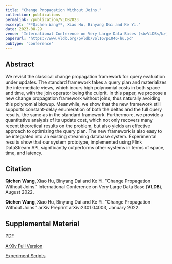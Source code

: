 ```yaml
---
title: "Change Propagation Without Joins."
collection: publications
permalink: /publication/VLDB2023
excerpt: '**Qichen Wang**, Xiao Hu, Binyang Dai and Ke Yi.'
date: 2023-08-29
venue: 'International Conference on Very Large Data Bases (<b>VLDB</b>)'
paperurl: 'https://www.vldb.org/pvldb/vol16/p1046-hu.pd'
pubtype: 'conference'
---
```


## Abstract

We revisit the classical change propagation framework for query evaluation under updates. The standard framework takes a query plan and materializes the intermediate views, which incurs high polynomial costs in both space and time, with the join operator being the culprit. In this paper, we propose a new change propagation framework without joins, thus naturally avoiding this polynomial blowup. Meanwhile, we show that the new framework still supports constant-delay enumeration of both the deltas and the full query results, the same as in the standard framework. Furthermore, we provide a quantitative analysis of its update cost, which not only recovers many recent theoretical results on the problem, but also yields an effective approach to optimizing the query plan. The new framework is also easy to be integrated into an existing streaming database system. Experimental results show that our system prototype, implemented using Flink DataStream API, significantly outperforms other systems in terms of space, time, and latency.

## Citation

**Qichen Wang**, Xiao Hu, Binyang Dai and Ke Yi. "Change Propagation Without Joins." International Conference on Very Large Data Base (**VLDB**), August 2022. 

**Qichen Wang**, Xiao Hu, Binyang Dai and Ke Yi. "Change Propagation Without Joins." arXiv Preprint arXiv:2301.04003, January 2022. 

## Supplemental Material

[PDF](https://www.vldb.org/pvldb/vol16/p1046-hu.pdf)

[ArXiv Full Version](https://arxiv.org/abs/2301.04003)

[Experiment Scripts](https://github.com/hkustDB/CROWN)

<!-- citation: 'Your Name, You. (2010). &quot;Paper Title Number 2.&quot; <i>Journal 1</i>. 1(2).'
This paper is about the number 2. The number 3 is left for future work.

[Download paper here](http://academicpages.github.io/files/paper2.pdf)

Recommended citation: Your Name, You. (2010). "Paper Title Number 2." <i>Journal 1</i>. 1(2). -->
